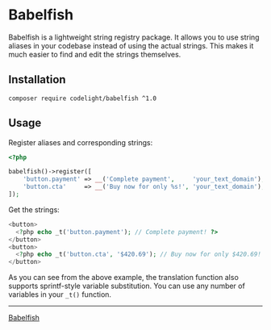 # Babelfish
Babelfish is a lightweight string registry package. 
It allows you to use string aliases in your codebase instead of using the actual strings.
This makes it much easier to find and edit the strings themselves.

## Installation
```composer require codelight/babelfish ^1.0```

## Usage
Register aliases and corresponding strings:
```php
<?php

babelfish()->register([
    'button.payment' => __('Complete payment',     'your_text_domain'),
    'button.cta'     => __('Buy now for only %s!', 'your_text_domain'),
]);
```

Get the strings:
```php
<button>
  <?php echo _t('button.payment'); // Complete payment! ?>
</button>
<button>
  <?php echo _t('button.cta', '$420.69'); // Buy now for only $420.69!  ?>
</button>
```
As you can see from the above example, the translation function also supports sprintf-style variable substitution.
You can use any number of variables in your `_t()` function.

---
[Babelfish](https://www.goodreads.com/quotes/1187961-the-babel-fish-is-small-yellow-and-leech-like-and-probably)
